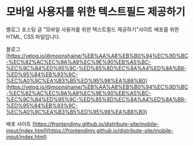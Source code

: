 # 모바일 사용자를 위한 텍스트필드 제공하기

벨로그 포스팅 글 "모바일 사용자를 위한 텍스트필드 제공하기"사이트
배포를 위한 HTML, CSS 파일입니다.

블로그
[https://velog.io/@moonshaine/%EB%AA%A8%EB%B0%94%EC%9D%BC-%EC%82%AC%EC%9A%A9%EC%9E%90%EB%A5%BC-%EC%9C%84%ED%95%9C-%ED%85%8D%EC%8A%A4%ED%8A%B8-%ED%95%84%EB%93%9C-%EC%A0%9C%EA%B3%B5%ED%95%98%EA%B8%B0](https://velog.io/@moonshaine/%EB%AA%A8%EB%B0%94%EC%9D%BC-%EC%82%AC%EC%9A%A9%EC%9E%90%EB%A5%BC-%EC%9C%84%ED%95%9C-%ED%85%8D%EC%8A%A4%ED%8A%B8-%ED%95%84%EB%93%9C-%EC%A0%9C%EA%B3%B5%ED%95%98%EA%B8%B0)

배포 사이트
[https://frontendjmy.github.io/distribute-site/mobile-input/index.html](https://frontendjmy.github.io/distribute-site/mobile-input/index.html)
